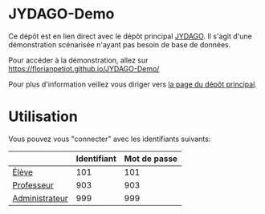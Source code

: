# JYDAGO-Demo
Ce dépôt est en lien direct avec le dépôt principal [JYDAGO](https://github.com/florianpetiot/JYDAGO).
Il s'agit d'une démonstration scénarisée n'ayant pas besoin de base de données.

Pour accéder à la démonstration, allez sur https://florianpetiot.github.io/JYDAGO-Demo/

Pour plus d'information veillez vous diriger vers [la page du dépôt principal](https://github.com/florianpetiot/JYDAGO).


# Utilisation
Vous pouvez vous "connecter" avec les identifiants suivants:


| | Identifiant | Mot de passe |
| --- | --- | --- |
[Élève](https://florianpetiot.github.io/JYDAGO-Demo/) | 101 | 101 |
[Professeur](https://florianpetiot.github.io/JYDAGO-Demo/session_prof/) | 903 | 903 |
[Administrateur](https://florianpetiot.github.io/JYDAGO-Demo/session_prof/) | 999 | 999 |